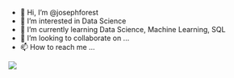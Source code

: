 - 👋 Hi, I’m @josephforest
- 👀 I’m interested in Data Science
- 🌱 I’m currently learning Data Science, Machine Learning, SQL
- 💞️ I’m looking to collaborate on ...
- 📫 How to reach me ...

<!---
josephforest/josephforest is a ✨ special ✨ repository because its `README.md` (this file) appears on your GitHub profile.
You can click the Preview link to take a look at your changes.
--->
![](https://img.shields.io/badge/<WORD_ON_LEFT>-<WORD_ON_RIGHT>-informational?style=flat&logo=<LOGO_NAME>&logoColor=white&color=2bbc8a)
